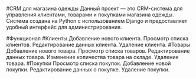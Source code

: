 #CRM для магазина одежды
Данный проект — это CRM-система для управления клиентами, товарами и покупками магазина одежды. Система создана на Python с использованием Django и предоставляет удобный интерфейс для администрирования.

#Функционал
#Клиенты
Добавление нового клиента.
Просмотр списка клиентов.
Редактирование данных клиента.
Удаление клиента.
#Товары
Добавление нового товара.
Просмотр списка товаров.
Редактирование данных товара.
Изменение количества товара на складе.
Удаление товара.
#Покупки
Просмотр списка покупок.
Добавление новой покупки.
Редактирование данных о покупке.
Удаление покупки.
